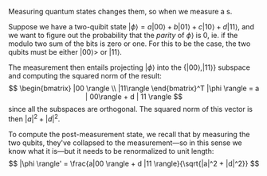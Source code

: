 Measuring quantum states changes them, so when we measure a s.

Suppose we have a two-quibit state $|\phi\rangle = a | 00\rangle + b | 01 \rangle + c | 10\rangle + d | 11 \rangle$, and we want to figure out the probability that the _parity_ of $\phi \rangle$ is $0$, ie. if the modulo two sum of the bits is zero or one. For this to be the case, the two qubits must be either $|00\rangle>$ or $|11\rangle$.

The measurement then entails projecting $|\phi \rangle$ into the $\{|00\rangle, |11\rangle \}$ subspace and computing the squared norm of the result:
$$
  \begin{bmatrix} |00 \rangle \\ |11\rangle \end{bmatrix}^T |\phi \rangle = a | 00\rangle + d | 11 \rangle
$$
since all the subspaces are orthogonal. The squared norm of this vector is then $|a|^2 + |d|^2$.

To compute the post-measurement state, we recall that by measuring the two qubits, they've collapsed to the measurement—so in this sense we know what it is—but it needs to be renormalized to unit length:
$$
  |\phi \rangle' = \frac{a|00 \rangle + d |11 \rangle}{\sqrt{|a|^2 + |d|^2}}
$$
